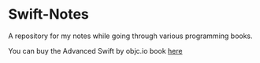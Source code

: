 # Swift-Notes

A repository for my notes while going through various programming books.

You can buy the Advanced Swift by objc.io book [here](https://www.objc.io/books/advanced-swift/)
